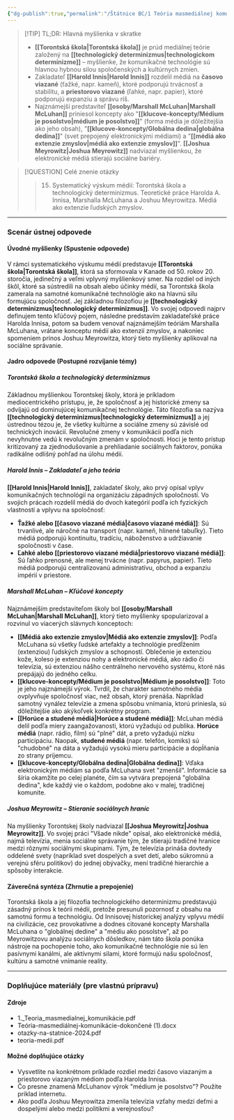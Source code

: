```yaml
---
{"dg-publish":true,"permalink":"/Štátnice BC/1 Teória masmediálnej komunikácie/15 Torontská škola/","tags":["štátnice"],"created":"2025-06-23T09:36:04.380+02:00","updated":"2025-06-28T19:52:35.353+02:00"}
---
```



> [!TIP] TL;DR: Hlavná myšlienka v skratke
> * **[[Torontská škola\|Torontská škola]]** je prúd mediálnej teórie založený na **[[technologický determinizmus\|technologickom determinizme]]** – myšlienke, že komunikačné technológie sú hlavnou hybnou silou spoločenských a kultúrnych zmien.
> * Zakladateľ **[[Harold Innis\|Harold Innis]]** rozdelil médiá na **časovo viazané** (ťažké, napr. kameň), ktoré podporujú trvácnosť a stabilitu, a **priestorovo viazané** (ľahké, napr. papier), ktoré podporujú expanziu a správu ríš.
> * Najznámejší predstaviteľ **[[osoby/Marshall McLuhan\|Marshall McLuhan]]** priniesol koncepty ako "**[[klucove-koncepty/Médium je posolstvo\|médium je posolstvo]]**" (forma média je dôležitejšia ako jeho obsah), "**[[klucove-koncepty/Globálna dedina\|globálna dedina]]**" (svet prepojený elektronickými médiami) a "**[[médiá ako extenzie zmyslov\|médiá ako extenzie zmyslov]]**". **[[Joshua Meyrowitz\|Joshua Meyrowitz]]** nadviazal myšlienkou, že elektronické médiá stierajú sociálne bariéry.

> [!QUESTION] Celé znenie otázky
> > 15. Systematický výskum médií: Torontská škola a technologický determinizmus. Teoretické práce Harolda A. Innisa, Marshalla McLuhana a Joshuu Meyrowitza. Médiá ako extenzie ľudských zmyslov.

---
### Scenár ústnej odpovede

#### Úvodné myšlienky (Spustenie odpovede)

V rámci systematického výskumu médií predstavuje **[[Torontská škola\|Torontská škola]]**, ktorá sa sformovala v Kanade od 50. rokov 20. storočia, jedinečný a veľmi vplyvný myšlienkový smer. Na rozdiel od iných škôl, ktoré sa sústredili na obsah alebo účinky médií, sa Torontská škola zamerala na samotné komunikačné technológie ako na hlavnú silu formujúcu spoločnosť. Jej základnou filozofiou je **[[technologický determinizmus\|technologický determinizmus]]**. Vo svojej odpovedi najprv definujem tento kľúčový pojem, následne predstavím zakladateľské práce Harolda Innisa, potom sa budem venovať najznámejším teóriám Marshalla McLuhana, vrátane konceptu médií ako extenzií zmyslov, a nakoniec spomeniem prínos Joshuu Meyrowitza, ktorý tieto myšlienky aplikoval na sociálne správanie.

#### Jadro odpovede (Postupné rozvíjanie témy)

##### Torontská škola a technologický determinizmus

Základnou myšlienkou Torontskej školy, ktorá je príkladom mediocentrického prístupu, je, že spoločnosť a jej historické zmeny sa odvíjajú od dominujúcej komunikačnej technológie. Táto filozofia sa nazýva **[[technologický determinizmus\|technologický determinizmus]]** a jej ústrednou tézou je, že všetky kultúrne a sociálne zmeny sú závislé od technických inovácií. Revolučné zmeny v komunikácii podľa nich nevyhnutne vedú k revolučným zmenám v spoločnosti. Hoci je tento prístup kritizovaný za zjednodušovanie a prehliadanie sociálnych faktorov, ponúka radikálne odlišný pohľad na úlohu médií.

##### Harold Innis – Zakladateľ a jeho teória

**[[Harold Innis\|Harold Innis]]**, zakladateľ školy, ako prvý opísal vplyv komunikačných technológií na organizáciu západných spoločností. Vo svojich prácach rozdelil médiá do dvoch kategórií podľa ich fyzických vlastností a vplyvu na spoločnosť:
* **Ťažké alebo [[časovo viazané médiá\|časovo viazané médiá]]**: Sú trvanlivé, ale náročné na transport (napr. kameň, hlinené tabuľky). Tieto médiá podporujú kontinuitu, tradíciu, náboženstvo a udržiavanie spoločnosti v čase.
* **Ľahké alebo [[priestorovo viazané médiá\|priestorovo viazané médiá]]**: Sú ľahko prenosné, ale menej trvácne (napr. papyrus, papier). Tieto médiá podporujú centralizovanú administratívu, obchod a expanziu impérií v priestore.

##### Marshall McLuhan – Kľúčové koncepty

Najznámejším predstaviteľom školy bol **[[osoby/Marshall McLuhan\|Marshall McLuhan]]**, ktorý tieto myšlienky spopularizoval a rozvinul vo viacerých slávnych konceptoch:
* **[[Médiá ako extenzie zmyslov\|Médiá ako extenzie zmyslov]]**: Podľa McLuhana sú všetky ľudské artefakty a technológie predĺžením (extenziou) ľudských zmyslov a schopností. Oblečenie je extenziou kože, koleso je extenziou nohy a elektronické médiá, ako rádio či televízia, sú extenziou nášho centrálneho nervového systému, ktoré nás prepájajú do jedného celku.
* **[[klucove-koncepty/Médium je posolstvo\|Médium je posolstvo]]**: Toto je jeho najznámejší výrok. Tvrdil, že charakter samotného média ovplyvňuje spoločnosť viac, než obsah, ktorý prenáša. Napríklad samotný vynález televízie a zmena spôsobu vnímania, ktorú priniesla, sú dôležitejšie ako akýkoľvek konkrétny program.
* **[[Horúce a studené médiá\|Horúce a studené médiá]]**: McLuhan médiá delil podľa miery zaangažovanosti, ktorú vyžadujú od publika. **Horúce médiá** (napr. rádio, film) sú "plné" dát, a preto vyžadujú nízku participáciu. Naopak, **studené médiá** (napr. telefón, komiks) sú "chudobné" na dáta a vyžadujú vysokú mieru participácie a dopĺňania zo strany príjemcu.
* **[[klucove-koncepty/Globálna dedina\|Globálna dedina]]**: Vďaka elektronickým médiám sa podľa McLuhana svet "zmenšil". Informácie sa šíria okamžite po celej planéte, čím sa vytvára prepojená "globálna dedina", kde každý vie o každom, podobne ako v malej, tradičnej komunite.

##### Joshua Meyrowitz – Stieranie sociálnych hraníc

Na myšlienky Torontskej školy nadviazal **[[Joshua Meyrowitz\|Joshua Meyrowitz]]**. Vo svojej práci "Všade nikde" opísal, ako elektronické médiá, najmä televízia, menia sociálne správanie tým, že stierajú tradičné hranice medzi rôznymi sociálnymi skupinami. Tým, že televízia prináša dovtedy oddelené svety (napríklad svet dospelých a svet detí, alebo súkromnú a verejnú sféru politikov) do jednej obývačky, mení tradičné hierarchie a spôsoby interakcie.

#### Záverečná syntéza (Zhrnutie a prepojenie)

Torontská škola a jej filozofia technologického determinizmu predstavujú zásadný prínos k teórii médií, pretože presunuli pozornosť z obsahu na samotnú formu a technológiu. Od Innisovej historickej analýzy vplyvu médií na civilizácie, cez provokatívne a dodnes citované koncepty Marshalla McLuhana o "globálnej dedine" a "médiu ako posolstve", až po Meyrowitzovu analýzu sociálnych dôsledkov, nám táto škola ponúka nástroje na pochopenie toho, ako komunikačné technológie nie sú len pasívnymi kanálmi, ale aktívnymi silami, ktoré formujú našu spoločnosť, kultúru a samotné vnímanie reality.

---

### Doplňujúce materiály (pre vlastnú prípravu)

#### Zdroje
* 1._Teoria_masmedialnej_komunikácie.pdf
* Teória-masmediálnej-komunikácie-dokončené (1).docx
* otazky-na-statnice-2024.pdf
* teoria-medii.pdf

#### Možné doplňujúce otázky
* Vysvetlite na konkrétnom príklade rozdiel medzi časovo viazaným a priestorovo viazaným médiom podľa Harolda Innisa.
* Čo presne znamená McLuhanov výrok "médium je posolstvo"? Použite príklad internetu.
* Ako podľa Joshuu Meyrowitza zmenila televízia vzťahy medzi deťmi a dospelými alebo medzi politikmi a verejnosťou?